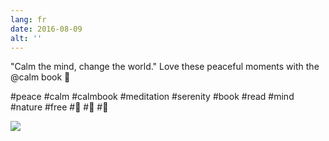 ```yaml
---
lang: fr
date: 2016-08-09
alt: ''
---
```


"Calm the mind, change the world." Love these peaceful moments with the @calm book 📘

#peace #calm #calmbook #meditation #serenity #book #read #mind #nature #free #📘 #📙 #📗

![](/photos/2016-08-09-1470735011.jpg)